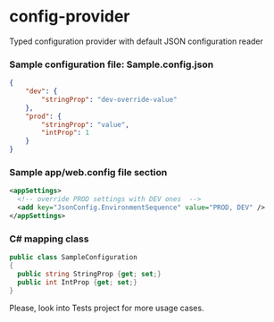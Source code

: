 # config-provider
Typed configuration provider with default JSON configuration reader


### Sample configuration file: Sample.config.json
```json
{
    "dev": {
        "stringProp": "dev-override-value"
    },
    "prod": {
        "stringProp": "value",
        "intProp": 1
    }
}
```

### Sample app/web.config file section
```xml
<appSettings>
  <!-- override PROD settings with DEV ones  -->
  <add key="JsonConfig.EnvironmentSequence" value="PROD, DEV" />
</appSettings>
```

### C# mapping class
```csharp
public class SampleConfiguration
{
  public string StringProp {get; set;}
  public int IntProp {get; set;}
}
```

Please, look into Tests project for more usage cases.
